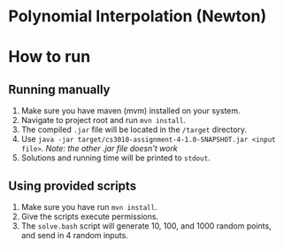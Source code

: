 # Polynomial Interpolation (Newton)

# How to run

## Running manually

1. Make sure you have maven (mvm) installed on your system.
2. Navigate to project root and run `mvn install`.
3. The compiled `.jar` file will be located in the `/target` directory.
4. Use `java -jar target/cs3010-assignment-4-1.0-SNAPSHOT.jar <input file>`. *Note: the other .jar file doesn't work*
5. Solutions and running time will be printed to `stdout`.

## Using provided scripts

1. Make sure you have run `mvn install`.
2. Give the scripts execute permissions.
3. The `solve.bash` script will generate 10, 100, and 1000 random points, and send in 4 random inputs.
